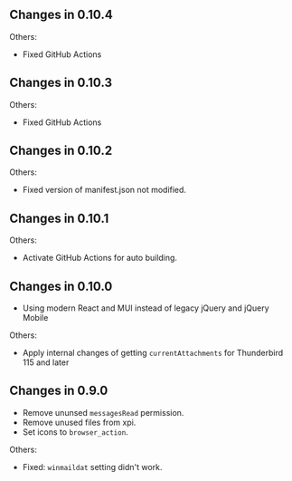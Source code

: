 ## Changes in 0.10.4

Others:

- Fixed GitHub Actions

## Changes in 0.10.3

Others:

- Fixed GitHub Actions

## Changes in 0.10.2

Others:

- Fixed version of manifest.json not modified.

## Changes in 0.10.1

Others:

- Activate GitHub Actions for auto building.

## Changes in 0.10.0

- Using modern React and MUI instead of legacy jQuery and jQuery Mobile

Others:

- Apply internal changes of getting `currentAttachments` for Thunderbird 115 and later

## Changes in 0.9.0

- Remove ununsed `messagesRead` permission.
- Remove unused files from xpi.
- Set icons to `browser_action`.

Others:

- Fixed: `winmaildat` setting didn't work.
